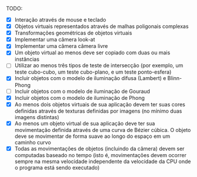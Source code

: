 TODO:<br>

- [X] Interação através de mouse e teclado
- [X] Objetos virtuais representados através de malhas poligonais complexas
- [X] Transformações geométricas de objetos virtuais
- [X] Implementar uma câmera look-at
- [X] Implementar uma câmera câmera livre
- [X] Um objeto virtual ao menos deve ser copiado com duas ou mais instâncias
- [ ] Utilizar ao menos três tipos de teste de intersecção (por exemplo, um teste cubo-cubo, um teste cubo-plano, e um teste ponto-esfera)
- [X] Incluir objetos com o modelo de iluminação difusa (Lambert) e Blinn-Phong
- [ ] Incluir objetos com o modelo de iluminação de Gouraud
- [X] Incluir objetos com o modelo de iluminação de Phong
- [X] Ao menos dois objetos virtuais de sua aplicação devem ter suas cores definidas através de texturas definidas por imagens (no mínimo duas imagens distintas)
- [X] Ao menos um objeto virtual de sua aplicação deve ter sua movimentação definida através de uma curva de Bézier cúbica. O objeto deve se movimentar de forma suave ao longo do espaço em um caminho curvo
- [X] Todas as movimentações de objetos (incluindo da câmera) devem ser computadas baseado no tempo (isto é, movimentações devem ocorrer sempre na mesma velocidade independente da velocidade da CPU onde o programa está sendo executado)
